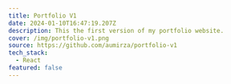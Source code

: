 ```yaml
---
title: Portfolio V1
date: 2024-01-10T16:47:19.207Z
description: This the first version of my portfolio website.
cover: /img/portfolio-v1.png
source: https://github.com/aumirza/portfolio-v1
tech_stack:
  - React
featured: false
---
```

